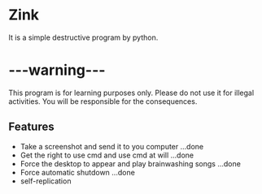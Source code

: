 # Zink

It is a simple destructive program by python.
# ---warning---

This program is for learning purposes only. Please do not use it for illegal activities. You will be responsible for the consequences.



## Features
  - Take a screenshot and send it to you computer ...done
  - Get the right to use cmd and use cmd at will ...done
  - Force the desktop to appear and play brainwashing songs ...done
  - Force automatic shutdown ...done
  - self-replication

